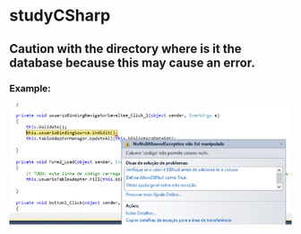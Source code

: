 # studyCSharp
## Caution with the directory where is it the database because this may cause an error.

### Example:
![Example about error](error.PNG)

